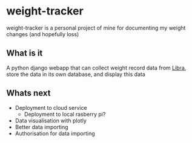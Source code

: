 # weight-tracker

weight-tracker is a personal project of mine for documenting my weight changes (and hopefully loss)

## What is it

A python django webapp that can collect weight record data from [Libra](https://libra-app.eu/), store the data in its own database, and display this data

## Whats next

- Deployment to cloud service
    - Deployment to local rasberry pi?
- Data visualisation with plotly
- Better data importing
- Authorisation for data importing